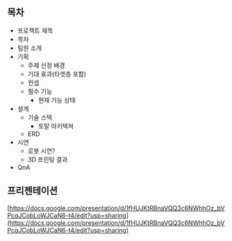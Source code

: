 ## 목차

- 프로젝트 제목
- 목차
- 팀원 소개
- 기획
    - 주제 선정 배경
    - 기대 효과(타겟층 포함)
    - 컨셉
    - 필수 기능
        - 현재 기능 상태
- 설계
    - 기술 스택
        - 토탈 아키텍쳐
    - ERD
- 시연
    - 로봇 시연?
    - 3D 프린팅 결과
- QnA

## 프리젠테이션

[https://docs.google.com/presentation/d/1fHUJKtRBnaVQQ3c6NWhhOz_bVPcqJCobLoWJCaN6-t4/edit?usp=sharing](https://docs.google.com/presentation/d/1fHUJKtRBnaVQQ3c6NWhhOz_bVPcqJCobLoWJCaN6-t4/edit?usp=sharing)